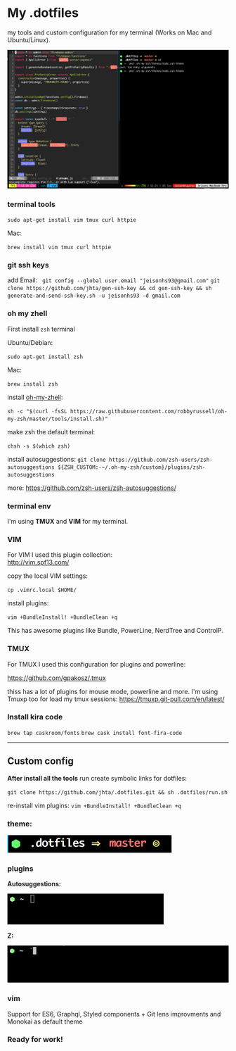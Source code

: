 
# My .dotfiles

my tools and custom configuration for my terminal (Works on Mac and Ubuntu/Linux).

![terminal](https://github.com/jhta/.dotfiles/blob/master/screenshots/terminal.png)


### terminal tools
`sudo apt-get install vim tmux curl httpie`

Mac:

`brew install vim tmux curl httpie`

### git ssh keys
add Email:
` git config --global user.email "jeisonhs93@gmail.com"`
`git clone https://github.com/jhta/gen-ssh-key && cd gen-ssh-key && sh generate-and-send-ssh-key.sh -u jeisonhs93 -d gmail.com`

### oh my zhell
First install `zsh` terminal

Ubuntu/Debian:

`sudo apt-get install zsh`

Mac:

`brew install zsh`

install [oh-my-zhell](https://github.com/robbyrussell/oh-my-zsh):

`sh -c "$(curl -fsSL https://raw.githubusercontent.com/robbyrussell/oh-my-zsh/master/tools/install.sh)"`

make zsh the default terminal:

`chsh -s $(which zsh)`

install autosuggestions:
`git clone https://github.com/zsh-users/zsh-autosuggestions ${ZSH_CUSTOM:-~/.oh-my-zsh/custom}/plugins/zsh-autosuggestions`

more: https://github.com/zsh-users/zsh-autosuggestions/


### terminal env
I'm using **TMUX** and **VIM** for my terminal.

### VIM
For VIM I used this plugin collection:  
http://vim.spf13.com/

copy the local VIM settings:

`cp .vimrc.local $HOME/`

install plugins:

`vim +BundleInstall! +BundleClean +q`

This has awesome plugins like Bundle, PowerLine, NerdTree and ControlP.

### TMUX

For TMUX I used this configuration for plugins and powerline:  

https://github.com/gpakosz/.tmux  

thiss has a lot of plugins for mouse mode, powerline and more.
I'm using Tmuxp too for load my tmux sessions: https://tmuxp.git-pull.com/en/latest/

### Install kira code

`brew tap caskroom/fonts`
`brew cask install font-fira-code`

__________________
## Custom config

**After install all the tools** run create symbolic links for dotfiles:

`git clone https://github.com/jhta/.dotfiles.git && sh .dotfiles/run.sh`

re-install vim plugins:
`vim +BundleInstall! +BundleClean +q`

### theme:

![prompt](https://github.com/jhta/.dotfiles/blob/master/screenshots/prompt.png)

### plugins

**Autosuggestions:**

![auto](https://github.com/jhta/.dotfiles/blob/master/screenshots/autosuggestions.gif)

**Z:**

![z](https://github.com/jhta/.dotfiles/blob/master/screenshots/z.gif)

### vim

Support for ES6, Graphql, Styled components + Git lens improvments and Monokai as default theme


### Ready for work!

